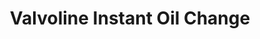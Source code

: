 ---
title: "Valvoline Instant Oil Change"
url: /farmingdale/valvoline-instant-oil-change/
shop: Autowerkstatt
---